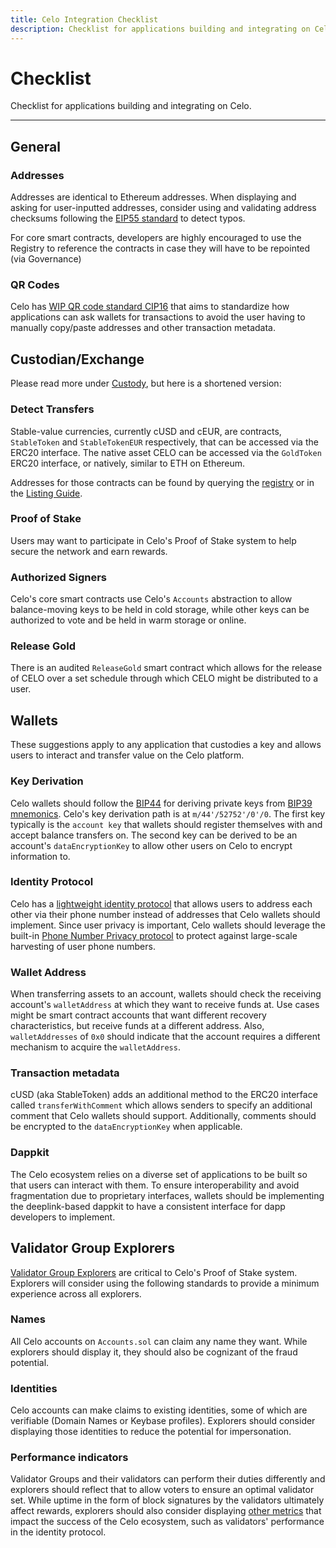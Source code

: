 ```yaml
---
title: Celo Integration Checklist
description: Checklist for applications building and integrating on Celo.
---
```


# Checklist

Checklist for applications building and integrating on Celo.

___

## General

### Addresses

Addresses are identical to Ethereum addresses. When displaying and asking for user-inputted addresses, consider using and validating address checksums following the [EIP55 standard](https://github.com/ethereum/EIPs/blob/master/EIPS/eip-55.md) to detect typos.

For core smart contracts, developers are highly encouraged to use the Registry to reference the contracts in case they will have to be repointed (via Governance)

### QR Codes

Celo has [WIP QR code standard CIP16](https://github.com/celo-org/celo-proposals/pull/40) that aims to standardize how applications can ask wallets for transactions to avoid the user having to manually copy/paste addresses and other transaction metadata.

## Custodian/Exchange

Please read more under [Custody](/developer-resources/integrations/custody.md), but here is a shortened version:

### Detect Transfers

Stable-value currencies, currently cUSD and cEUR, are contracts, `StableToken` and `StableTokenEUR` respectively, that can be accessed via the ERC20 interface.  The native asset CELO can be accessed via the `GoldToken` ERC20 interface, or natively, similar to ETH on Ethereum.

Addresses for those contracts can be found by querying the [registry](../contractkit/contracts-wrappers-registry.md) or in the [Listing Guide](./listings.md).

### Proof of Stake

Users may want to participate in Celo's Proof of Stake system to help secure the network and earn rewards.

### Authorized Signers

Celo's core smart contracts use Celo's `Accounts` abstraction to allow balance-moving keys to be held in cold storage, while other keys can be authorized to vote and be held in warm storage or online.

### Release Gold

There is an audited `ReleaseGold` smart contract which allows for the release of CELO over a set schedule through which CELO might be distributed to a user.

## Wallets

These suggestions apply to any application that custodies a key and allows users to interact and transfer value on the Celo platform.

### Key Derivation

Celo wallets should follow the [BIP44](https://github.com/bitcoin/bips/blob/master/bip-0044.mediawiki) for deriving private keys from [BIP39 mnemonics](https://github.com/bitcoin/bips/blob/master/bip-0039.mediawiki). Celo's key derivation path is at `m/44'/52752'/0'/0`. The first key typically is the `account key` that wallets should register themselves with and accept balance transfers on. The second key can be derived to be an account's `dataEncryptionKey` to allow other users on Celo to encrypt information to.

### Identity Protocol

Celo has a [lightweight identity protocol](/celo-codebase/protocol/identity) that allows users to address each other via their phone number instead of addresses that Celo wallets should implement. Since user privacy is important, Celo wallets should leverage the built-in [Phone Number Privacy protocol](/celo-codebase/protocol/odis/use-cases/phone-number-privacy) to protect against large-scale harvesting of user phone numbers.

### Wallet Address

When transferring assets to an account, wallets should check the receiving account's `walletAddress` at which they want to receive funds at. Use cases might be smart contract accounts that want different recovery characteristics, but receive funds at a different address. Also, `walletAddresses` of `0x0` should indicate that the account requires a different mechanism to acquire the `walletAddress`.

### Transaction metadata

cUSD (aka StableToken) adds an additional method to the ERC20 interface called `transferWithComment` which allows senders to specify an additional comment that Celo wallets should support. Additionally, comments should be encrypted to the `dataEncryptionKey` when applicable.

### Dappkit

The Celo ecosystem relies on a diverse set of applications to be built so that users can interact with them. To ensure interoperability and avoid fragmentation due to proprietary interfaces, wallets should be implementing the deeplink-based dappkit to have a consistent interface for dapp developers to implement.

## Validator Group Explorers

[Validator Group Explorers](/celo-holder-guide/voting-validators.md#validator-explorers) are critical to Celo's Proof of Stake system. Explorers will consider using the following standards to provide a minimum experience across all explorers.

### Names

All Celo accounts on `Accounts.sol` can claim any name they want. While explorers should display it, they should also be cognizant of the fraud potential.

### Identities

Celo accounts can make claims to existing identities, some of which are verifiable (Domain Names or Keybase profiles). Explorers should consider displaying those identities to reduce the potential for impersonation.

### Performance indicators

Validator Groups and their validators can perform their duties differently and explorers should reflect that to allow voters to ensure an optimal validator set. While uptime in the form of block signatures by the validators ultimately affect rewards, explorers should also consider displaying [other metrics](/celo-holder-guide/voting-validators.md#choosing-a-validator-group) that impact the success of the Celo ecosystem, such as validators' performance in the identity protocol.
